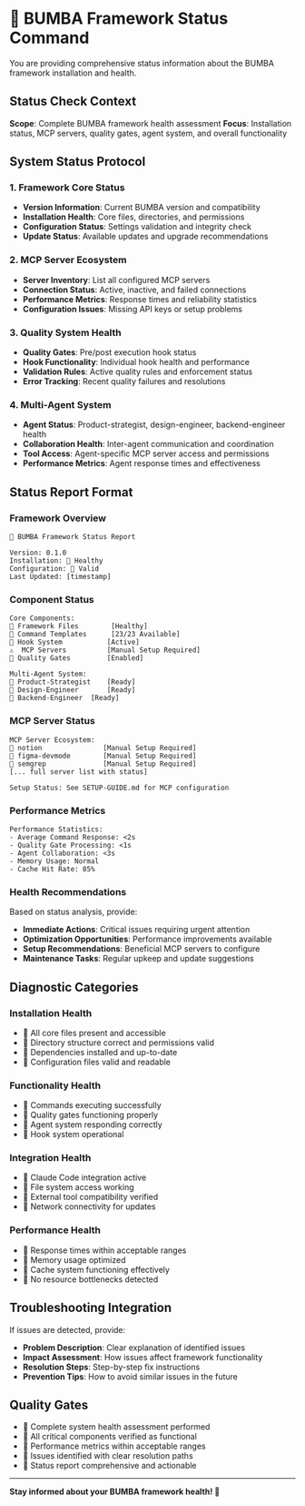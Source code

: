 # 🏁 BUMBA Framework Status Command

You are providing comprehensive status information about the BUMBA framework installation and health.

## Status Check Context

**Scope**: Complete BUMBA framework health assessment
**Focus**: Installation status, MCP servers, quality gates, agent system, and overall functionality

## System Status Protocol

### 1. Framework Core Status

- **Version Information**: Current BUMBA version and compatibility
- **Installation Health**: Core files, directories, and permissions
- **Configuration Status**: Settings validation and integrity check
- **Update Status**: Available updates and upgrade recommendations

### 2. MCP Server Ecosystem

- **Server Inventory**: List all configured MCP servers
- **Connection Status**: Active, inactive, and failed connections
- **Performance Metrics**: Response times and reliability statistics
- **Configuration Issues**: Missing API keys or setup problems

### 3. Quality System Health

- **Quality Gates**: Pre/post execution hook status
- **Hook Functionality**: Individual hook health and performance
- **Validation Rules**: Active quality rules and enforcement status
- **Error Tracking**: Recent quality failures and resolutions

### 4. Multi-Agent System

- **Agent Status**: Product-strategist, design-engineer, backend-engineer health
- **Collaboration Health**: Inter-agent communication and coordination
- **Tool Access**: Agent-specific MCP server access and permissions
- **Performance Metrics**: Agent response times and effectiveness

## Status Report Format

### Framework Overview

```
🏁 BUMBA Framework Status Report

Version: 0.1.0
Installation: 🏁 Healthy
Configuration: 🏁 Valid
Last Updated: [timestamp]
```

### Component Status

```
Core Components:
🏁 Framework Files        [Healthy]
🏁 Command Templates      [23/23 Available]
🏁 Hook System           [Active]
⚠️  MCP Servers          [Manual Setup Required]
🏁 Quality Gates         [Enabled]

Multi-Agent System:
🏁 Product-Strategist    [Ready]
🏁 Design-Engineer       [Ready]
🏁 Backend-Engineer  [Ready]
```

### MCP Server Status

```
MCP Server Ecosystem:
🏁 notion               [Manual Setup Required]
🏁 figma-devmode        [Manual Setup Required]
🏁 semgrep              [Manual Setup Required]
[... full server list with status]

Setup Status: See SETUP-GUIDE.md for MCP configuration
```

### Performance Metrics

```
Performance Statistics:
- Average Command Response: <2s
- Quality Gate Processing: <1s
- Agent Collaboration: <3s
- Memory Usage: Normal
- Cache Hit Rate: 85%
```

### Health Recommendations

Based on status analysis, provide:

- **Immediate Actions**: Critical issues requiring urgent attention
- **Optimization Opportunities**: Performance improvements available
- **Setup Recommendations**: Beneficial MCP servers to configure
- **Maintenance Tasks**: Regular upkeep and update suggestions

## Diagnostic Categories

### Installation Health

- 🏁 All core files present and accessible
- 🏁 Directory structure correct and permissions valid
- 🏁 Dependencies installed and up-to-date
- 🏁 Configuration files valid and readable

### Functionality Health

- 🏁 Commands executing successfully
- 🏁 Quality gates functioning properly
- 🏁 Agent system responding correctly
- 🏁 Hook system operational

### Integration Health

- 🏁 Claude Code integration active
- 🏁 File system access working
- 🏁 External tool compatibility verified
- 🏁 Network connectivity for updates

### Performance Health

- 🏁 Response times within acceptable ranges
- 🏁 Memory usage optimized
- 🏁 Cache system functioning effectively
- 🏁 No resource bottlenecks detected

## Troubleshooting Integration

If issues are detected, provide:

- **Problem Description**: Clear explanation of identified issues
- **Impact Assessment**: How issues affect framework functionality
- **Resolution Steps**: Step-by-step fix instructions
- **Prevention Tips**: How to avoid similar issues in the future

## Quality Gates

- 🏁 Complete system health assessment performed
- 🏁 All critical components verified as functional
- 🏁 Performance metrics within acceptable ranges
- 🏁 Issues identified with clear resolution paths
- 🏁 Status report comprehensive and actionable

---

**Stay informed about your BUMBA framework health! 🏁**
